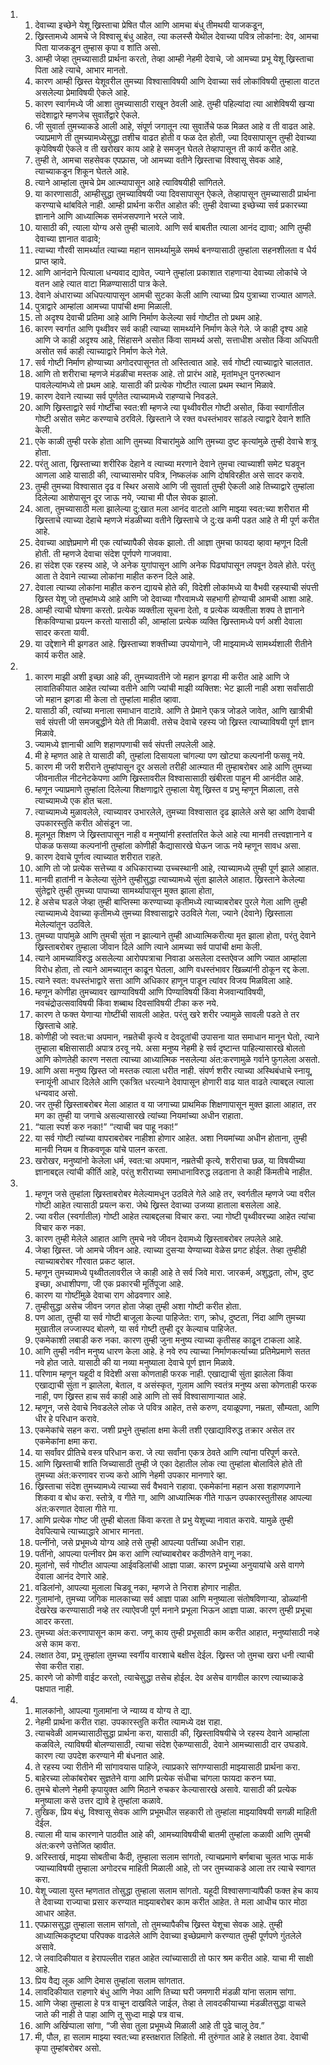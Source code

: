 <ol>
  <li>
    <ol>
      <li>देवाच्या इच्छेने येशू ख्रिस्ताचा प्रेषित पौल आणि आमचा बंधु तीमथयी याजकडून,</li>
      <li>ख्रिस्तामध्ये आमचे जे विश्वासू बंधु आहेत, त्या कलस्सै येथील देवाच्या पवित्र लोकांना: देव, आमचा पिता याजकडून तुम्हास कृपा व शांति असो.</li>
      <li>आम्ही जेव्हा तुमच्यासाठी प्रार्थना करतो, तेव्हा आम्ही नेहमी देवाचे, जो आमच्या प्रभू येशू ख्रिस्ताचा पिता आहे त्याचे, आभार मानतो.</li>
      <li>कारण आम्ही ख्रिस्त येशूवरील तुमच्या विश्वासाविषयी आणि देवाच्या सर्व लोकांविषयी तुम्हाला वाटत असलेल्या प्रेमाविषयी ऐकले आहे.</li>
      <li>कारण स्वार्गमध्ये जी आशा तुमच्यासाठी राखून ठेवली आहे. तुम्ही पहिल्यांदा त्या आशेविषयी खऱ्या संदेशाद्वारे म्हणजेच सुवार्तेद्वारे ऐकले.</li>
      <li>जी सुवार्ता तुमच्याकडे आली आहे, संपूर्ण जगातून त्या सुवार्तेचे फळ मिळत आहे व ती वाढत आहे. ज्याप्रमाणे ती तुमच्यामध्येसुद्धा तशीच वाढत होती व फळ देत होती, ज्या दिवसापासून तुम्ही देवाच्या कृपेविषयी ऐकले व ती खरोखर काय आहे हे समजून घेतले तेव्हापासून ती कार्य करीत आहे.</li>
      <li>तुम्ही ते, आमचा सहसेवक एपफ्रास, जो आमच्या वतीने ख्रिस्ताचा विश्वासू सेवक आहे, त्याच्याकडून शिकून घेतले आहे.</li>
      <li>त्याने आम्हांला तुमचे प्रेम आत्म्यापासून आहे त्याविषयीही सांगितले.</li>
      <li>या कारणासाठी, आम्हीसुद्धा तुमच्याविषयी ज्या दिवसापासून ऐकले, तेव्हापासून तुमच्यासाठी प्रार्थना करण्याचे थांबविले नाही. आम्ही प्रार्थना करीत आहोत की: तुम्ही देवाच्या इच्छेच्या सर्व प्रकारच्या ज्ञानाने आणि आध्यात्मिक समंजसपणाने भरले जावे.</li>
      <li>यासाठी की, त्याला योग्य असे तुम्ही चालावे. आणि सर्व बाबतीत त्याला आनंद द्यावा; आणि तुम्ही देवाच्या ज्ञानात वाढावे;</li>
      <li>त्याच्या गौरवी सामर्थ्यात त्याच्या महान सामर्थ्यामुळे समर्थ बनण्यासाठी तुम्हांला सहनशीलता व धैर्य प्राप्त व्हावे.</li>
      <li>आणि आनंदाने पित्याला धन्यवाद द्यावेत, ज्याने तुम्हांला प्रकाशात राहणाऱ्या देवाच्या लोकांचे जे वतन आहे त्यात वाटा मिळण्यासाठी पात्र केले.</li>
      <li>देवाने अंधाराच्या अधिपत्यापासून आमची सुटका केली आणि त्याच्या प्रिय पुत्राच्या राज्यात आणले.</li>
      <li>पुत्राद्वारे आम्हांला आमच्या पापांची क्षमा मिळाली.</li>
      <li>तो अदृश्य देवाची प्रतिमा आहे आणि निर्माण केलेल्या सर्व गोष्टीत तो प्रथम आहे.</li>
      <li>कारण स्वर्गात आणि पृथ्वीवर सर्व काही त्याच्या सामर्थ्याने निर्माण केले गेले. जे काही दृश्य आहे आणि जे काही अदृश्य आहे, सिंहासने असोत किंवा सामर्थ्य असो, सत्ताधीश असोत किंवा अधिपती असोत सर्व काही त्याच्याद्वारे निर्माण केले गेले.</li>
      <li>सर्व गोष्टी निर्माण होण्याच्या अगोदरपासूनत तो अस्तित्वात आहे. सर्व गोष्टी त्याच्याद्वारे चालतात.</li>
      <li>आणि तो शरीराचा म्हणजे मंडळीचा मस्तक आहे. तो प्रारंभ आहे, मृतांमधून पुनरुत्थान पावलेल्यांमध्ये तो प्रथम आहे. यासाठी की प्रत्येक गोष्टीत त्याला प्रथम स्थान मिळावे.</li>
      <li>कारण देवाने त्याच्या सर्व पूर्णतेत त्याच्यामध्ये राहण्याचे निवडले.</li>
      <li>आणि ख्रिस्ताद्वारे सर्व गोर्ष्टींचा स्वत:शी म्हणजे त्या पृथ्वीवरील गोष्टी असोत, किंवा स्वार्गांतील गोष्टी असोत समेट करण्याचे ठरविले. ख्रिस्ताने जे रक्त वधस्तंभावर सांडले त्याद्वारे देवाने शांति केली.</li>
      <li>एके काळी तुम्ही परके होता आणि तुमच्या विचारांमुळे आणि तुमच्या दुष्ट कृत्यांमुळे तुम्ही देवाचे शत्रू होता.</li>
      <li>परंतु आता, ख्रिस्ताच्या शरीरिक देहाने व त्याच्या मरणाने देवाने तुमचा त्याच्याशी समेट घडवून आणला आहे यासाठी की, त्याच्यासमोर पवित्र, निष्कलंक आणि दोषविरहीत असे सादर करावे.</li>
      <li>तुम्ही तुमच्या विश्वासात दृढ व स्थिर असावे आणि जी सुवार्ता तुम्ही ऐकली आहे तिच्याद्वारे तुम्हांला दिलेल्या आशेपासून दूर जाऊ नये, ज्याचा मी पौल सेवक झालो.</li>
      <li>आता, तुमच्यासाठी मला झालेल्या दु:खात मला आनंद वाटतो आणि माझ्या स्वत:च्या शरीरात मी ख्रिस्ताचे त्याच्या देहाचे म्हणजे मंडळीच्या वतीने ख्रिस्ताचे जे दु:ख कमी पडत आहे ते मी पूर्ण करीत आहे.</li>
      <li>देवाच्या आज्ञेप्रमाणे मी एक त्यांच्यापैकी सेवक झालो. ती आज्ञा तुमचा फायदा व्हावा म्हणून दिली होती. ती म्हणजे देवाचा संदेश पूर्णपणे गाजवावा.</li>
      <li>हा संदेश एक रहस्य आहे, जे अनेक युगांपासून आणि अनेक पिढ्यांपासून लपवून ठेवले होते. परंतु आता ते देवाने त्याच्या लोकांना माहीत करुन दिले आहे.</li>
      <li>देवाला त्याच्या लोकांना माहीत करुन द्यायचे होते की, विदेशी लोकांमध्ये या वैभवी रहस्याची संपत्ती ख्रिस्त येशू जो तुम्हांमध्ये आहे आणि जो देवाच्या गौरवामध्ये सहभागी होण्याची आमची आशा आहे.</li>
      <li>आम्ही त्याची घोषणा करतो. प्रत्येक व्यक्तीला सूचना देतो, व प्रत्येक व्यक्तीला शक्य ते ज्ञानाने शिकविण्याचा प्रयत्न करतो यासाठी की, आम्हांला प्रत्येक व्यक्ति ख्रिस्तामध्ये पर्ण अशी देवाला सादर करता यावी.</li>
      <li>या उद्देशाने मी झगडत आहे. ख्रिस्ताच्या शक्तीच्या उपयोगाने, जी माझ्यामध्ये सामर्थ्यशाली रीतीने कार्य करीत आहे.</li>
    </ol>
  </li>
  <li>
    <ol>
      <li>कारण माझी अशी इच्छा आहे की, तुमच्यावतीने जो महान झगडा मी करीत आहे आणि जे लावातिकीयात आहेत त्यांच्या वतीने आणि ज्यांची माझी व्यक्तिश: भेट झाली नाही अशा सर्वांसाठी जो महान झगडा मी केला तो तुम्हांला माहीत व्हावा.</li>
      <li>यासाठी की, त्यांच्या मनाला समाधान वाटावे. आणि ते प्रेमाने एकत्र जोडले जावेत, आणि खात्रीची सर्व संपत्ती जी समजबुद्धीने येते ती मिळावी. तसेच देवाचे रहस्य जो ख्रिस्त त्याच्याविषयी पूर्ण ज्ञान मिळावे.</li>
      <li>ज्यामध्ये ज्ञानाची आणि शहाणपणाची सर्व संपत्ती लपलेली आहे.</li>
      <li>मी हे म्हणत आहे ते यासाठी की, तुम्हांला दिसायला चांगल्या पण खोट्या कल्पनांनी फसवू नये.</li>
      <li>कारण मी जरी शरीराने तुम्हांपासून दूर असलो तरीही आत्म्यात मी तुम्हाबरोबर आहे आणि तुमच्या जीवनातील नीटनेटकेपणा आणि ख्रिस्तावरील विश्वासासाठी खंबीरता पाहून मी आनंदीत आहे.</li>
      <li>म्हणून ज्याप्रमाणे तुम्हांला दिलेल्या शिक्षणाद्वारे तुम्हाला येशू ख्रिस्त व प्रभु म्हणून मिळाला, तसे त्याच्यामध्ये एक होत चला.</li>
      <li>त्याच्यामध्ये मुळावलेले, त्याच्यावर उभारलेले, तुमच्या विश्वासात दृढ झालेले असे व्हा आणि देवाची उपकारस्तुति करीत ओसंडून जा.</li>
      <li>मूलभूत शिक्षण जे ख्रिस्तापासून नाही व मनुष्यांनी हस्तांतरित केले आहे त्या मानवी तत्त्वज्ञानाने व पोकळ फसव्या कल्पनांनी तुम्हांला कोणीही कैद्यासारखे घेऊन जाऊ नये म्हणून सावध असा.</li>
      <li>कारण देवाचे पूर्णत्व त्याच्यात शरीरात राहते.</li>
      <li>आणि तो जो प्रत्येक सत्तेच्या व अधिकाराच्या उच्चस्थानी आहे, त्याच्यामध्ये तुम्ही पूर्ण झाले आहात.</li>
      <li>मानवी हातांनी न केलेल्या सुंतेने तुम्हीसुद्धा त्याच्यामध्ये सुंता झालेले आहात. ख्रिस्ताने केलेल्या सुंतेद्वारे तुम्ही तुमच्या पापाच्या सामर्थ्यापासून मुक्त झाला होता,</li>
      <li>हे असेच घडले जेव्हा तुम्ही बाप्तिस्मा करण्याच्या कृतीमध्ये त्याच्याबरोबर पुरले गेला आणि तुम्ही त्याच्यामध्ये देवाच्या कृतीमध्ये तुमच्या विश्वासाद्वारे उठविले गेला, ज्याने (देवाने) ख्रिस्ताला मेलेल्यांतून उठविले.</li>
      <li>तुमच्या पापांमुळे आणि तुमची सुंता न झाल्याने तुम्ही आध्यात्मिकरीत्या मृत झाला होता, परंतु देवाने ख्रिस्ताबरोबर तुम्हाला जीवान दिले आणि त्याने आमच्या सर्व पापांची क्षमा केली.</li>
      <li>त्याने आमच्याविरुद्ध असलेल्या आरोपपत्राचा निवाडा असलेला दस्तऐवज आणि ज्यात आम्हांला विरोध होता, तो त्याने आमच्यातून काढून घेतला, आणि वधस्तंभावर खिळ्यांनी ठोकून रद्द केला.</li>
      <li>त्याने स्वत: वधस्तंभाद्वारे सत्ता आणि अधिकार हाणून पाडून त्यांवर विजय मिळविला आहे.</li>
      <li>म्हणून कोणीहा तुमच्यावर खाण्याविषयी आणि पिण्याविषयी किंवा मेजवान्यांविषयी, नवचंद्रोउत्सवाविषयी किंवा शब्बाथ दिवसांविषयी टीका करु नये.</li>
      <li>कारण ते फक्त येणाऱ्या गोष्टींची सावली आहेत. परंतु खरे शरीर ज्यामुळे सावली पडते ते तर ख्रिस्ताचे आहे.</li>
      <li>कोणीही जो स्वत:चा अपमान, नम्रतेची कृत्ये व देवदूतांची उपासना यात समाधान मानून घेतो, त्याने तुम्हाला बक्षिसासाठी अपात्र ठरवू नये. असा मनुष्य नेहमी हे सर्व दृष्टान्त पाहिल्यासारखे बोलतो आणि कोणतेही कारण नसता त्याच्या आध्यात्मिक नसलेल्या अंत:करणामुळे गर्वाने फुगलेला असतो.</li>
      <li>आणि असा मनुष्य ख्रिस्त जो मस्तक त्याला धरीत नाही. संपर्ण शरीर त्याच्या अस्थिबंधाचे स्नायू, स्नायूंनी आधार दिलेले आणि एकत्रित धरल्याने देवापासून होणारी वाढ यात वाढते त्याबद्दल त्याला धन्यवाद असो.</li>
      <li>जर तुम्ही ख्रिस्ताबरोबर मेला आहात व या जगाच्या प्राथमिक शिक्षणापासून मुक्त झाला आहात, तर मग का तुम्ही या जगाचे असल्यासारखे त्यांच्या नियमांच्या अधीन राहाता.</li>
      <li>“याला स्पर्श करु नका!” “त्याची चव पाहू नका!”</li>
      <li>या सर्व गोष्टी त्यांच्या वापराबरोबर नाहीशा होणार आहेत. अशा नियमांच्या अधीन होताना, तुम्ही मानवी नियम व शिकवणूक यांचे पालन करता.</li>
      <li>खरोखर, मनुष्यांनो केलेला धर्म, स्वत:चा अपमान, नम्रतेची कृत्ये, शरीराचा छळ, या विषयीच्या ज्ञानाबद्दल त्यांची कीर्ति आहे, परंतु शरीराच्या समाधानाविरुद्ध लढताना ते काही किंमतीचे नाहीत.</li>
    </ol>
  </li>
  <li>
    <ol>
      <li>म्हणून जसे तुम्हांला ख्रिस्ताबरोबर मेलेल्यामधून उठविले गेले आहे तर, स्वर्गतील म्हणजे ज्या वरील गोष्टी आहेत त्यासाठी प्रयत्न करा. जेथे ख्रिस्त देवाच्या उजव्या हाताला बसलेला आहे.</li>
      <li>ज्या वरील (स्वर्गातील) गोष्टी आहेत त्याबद्दलचा विचार करा. ज्या गोष्टी पृथ्वीवरच्या आहेत त्यांचा विचार करु नका.</li>
      <li>कारण तुम्ही मेलेले आहात आणि तुमचे नवे जीवन देवामध्ये ख्रिस्ताबरोबर लपलेले आहे.</li>
      <li>जेव्हा ख्रिस्त. जो आमचे जीवन आहे. त्याच्या दुसऱ्या येण्याच्या वेळेस प्रगट होईल. तेव्हा तुम्हीही त्याच्याबरोबर गौरवात प्रकट व्हाल.</li>
      <li>म्हणून तुमच्यामध्ये पृथ्वीतलावरील जे काही आहे ते सर्व जिवे मारा. जारकर्म, अशुद्धता, लोभ, दुष्ट इच्छा, अधाशीपणा, जी एक प्रकारची मूर्तिपूजा आहे.</li>
      <li>कारण या गोष्टींमुळे देवाचा राग ओढवणार आहे.</li>
      <li>तुम्हीसुद्धा असेच जीवन जगत होता जेव्हा तुम्ही अशा गोष्टी करीत होता.</li>
      <li>पण आता, तुम्ही या सर्व गोष्टी बाजूला केल्या पाहिजेत: राग, क्रोध, दुष्टता, निंदा आणि तुमच्या मुखातील लज्जास्पद बोलणे, या सर्व गोष्टी तुम्ही दूर केल्याच पाहिजेत.</li>
      <li>एकमेकाशी लबाडी करु नका. कारण तुम्ही जुना मनुष्य त्याच्या कृतीसह काढून टाकला आहे.</li>
      <li>आणि तुम्ही नवीन मनुष्य धारण केला आहे. हे नवे रुप त्याच्या निर्माणकर्त्याच्या प्रतिमेप्रमाणे सतत नवे होत जाते. यासाठी की या नव्या मनुष्याला देवाचे पूर्ण ज्ञान मिळावे.</li>
      <li>परिणाम म्हणून यहूदी व विदेशी असा कोणताही फरक नाही. एखाद्याची सुंता झालेला किंवा एखाद्याची सुंता न झालेला, बेताल, व असंस्कृत, गुलाम आणि स्वतंत्र मनुष्य असा कोणताही फरक नाही, पण ख्रिस्त हाच सर्व काही आहे आणि तो सर्व विश्वासाणाऱ्यात आहे.</li>
      <li>म्हणून, जसे देवाचे निवडलेले लोक जे पवित्र आहेत, तसे करुण, दयाळूपणा, नम्रता, सौम्यता, आणि धीर हे परिधान करावे.</li>
      <li>एकमेकांचे सहन करा. जशी प्रभुने तुम्हांला क्षमा केली तशी एखाद्याविरुद्ध तक्रार असेल तर एकमेकांना क्षमा करा.</li>
      <li>या सर्वांवर प्रीतिचे वस्त्र परिधान करा. जे त्या सर्वांना एकत्र ठेवते आणि त्यांना परिपूर्ण करते.</li>
      <li>आणि ख्रिस्ताची शांति जिच्यासाठी तुम्ही जे एका देहातील लोक त्या तुम्हांला बोलाविले होते ती तुमच्या अंत:करणावर राज्य करो आणि नेहमी उपकार मानणारे व्हा.</li>
      <li>ख्रिस्ताचा संदेश तुमच्यामध्ये त्याच्या सर्व वैभवाने राहावा. एकमेकांना महान असा शहाणपणाने शिकवा व बोध करा. स्तोत्रे, व गीते गा, आणि आध्यात्मिक गीते गाऊन उपकारस्तुतीसह आपल्या अंत:करणात देवाला गीते गा.</li>
      <li>आणि प्रत्येक गोष्ट जी तुम्ही बोलता किंवा करता ते प्रभु येशूच्या नावात करावे. यामुळे तुम्ही देवपित्याचे त्याच्याद्धारे आभार मानता.</li>
      <li>पत्नींनो, जसे प्रभूमध्ये योग्य आहे तसे तुम्ही आपल्या पतींच्या अधीन राहा.</li>
      <li>पतींनो, आपल्या पत्नीवर प्रेम करा आणि त्यांच्याबरोबर कठीणतेने वागू नका.</li>
      <li>मुलांनो, सर्व गोष्टीत आपल्या आईवडिलांची आज्ञा पाळा. कारण प्रभूच्या अनुयायांचे असे वागणे देवाला आनंद देणारे आहे.</li>
      <li>वडिलांनो, आपल्या मुलाला चिडवू नका, म्हणजे ते निराश होणार नाहीत.</li>
      <li>गुलामांनो, तुमच्या जगिक मालकाच्या सर्व आज्ञा पाळा आणि मनुष्याला संतोषविणाऱ्या, डोळ्यांनी देखरेख करण्यासाठी नव्हे तर त्याऐवजी पूर्ण मनाने प्रभूला भिऊन आज्ञा पाळा. कारण तुम्ही प्रभूचा आदर करता.</li>
      <li>तुमच्या अंत:करणापासून काम करा. जणू काय तुम्ही प्रभूसाठी काम करीत आहात, मनुष्यांसाठी नव्हे असे काम करा.</li>
      <li>लक्षात ठेवा, प्रभू तुम्हांला तुमच्या स्वर्गीय वारशाचे बक्षीस देईल. ख्रिस्त जो तुमचा खरा धनी त्याची सेवा करीत राहा.</li>
      <li>कारणे जो कोणी वाईट करतो, त्याचेसुद्धा तसेच होईल. देव असेच वागवील कारण त्याच्याकडे पक्षपात नाही.</li>
    </ol>
  </li>
  <li>
    <ol>
      <li>मालकांनो, आपल्या गुलामांना जे न्याय्य व योग्य ते द्या.</li>
      <li>नेहमी प्रार्थना करीत राहा. उपकारस्तुति करीत त्यामध्ये दक्ष राहा.</li>
      <li>त्याचवेळी आमच्यासाठीसुद्धा प्रार्थना करा, यासाठी की, ख्रिस्ताविषयीचे जे रहस्य देवाने आम्हांला कळविले, त्याविषयी बोलण्यासाठी, त्याचा संदेश ऐकण्यासाठी, देवाने आमच्यासाठी दार उघडावे. कारण त्या उपदेश करण्याने मी बंधनात आहे.</li>
      <li>ते रहस्य ज्या रीतीने मी सांगावयास पाहिजे, त्याप्रकारे सांगण्यासाठी माझ्यासाठी प्रार्थना करा.</li>
      <li>बाहेरच्या लोकांबरोबर सुज्ञतेने वागा आणि प्रत्येक संधीचा चांगला फायदा करुन घ्या.</li>
      <li>तुमचे बोलणे नेहमी कृपायुक्त आणि मिठाने रुचकर केल्यासारखे असावे. यासाठी की प्रत्येक मनुष्याला कसे उत्तर द्यावे हे तुम्हांला कळावे.</li>
      <li>तुखिक, प्रिय बंधु, विश्वासू सेवक आणि प्रभूमधील सहकारी तो तुम्हांला माझ्याविषयी सगळी माहिती देईल.</li>
      <li>त्याला मी याच कारणाने पाठवीत आहे की, आमच्याविषयीची बातमी तुम्हांला कळावी आणि तुमची अंत:करणे उत्तेजित व्हावीत.</li>
      <li>अरिस्तार्ख, माझ्या सोबतीचा कैदी, तुम्हाला सलाम सांगतो, त्याचप्रमाणे बर्णबाचा चुलत भाऊ मार्क ज्याच्याविषयी तुम्हाला अगोदरच माहिती मिळाली आहे, तो जर तुमच्याकडे आला तर त्याचे स्वागत करा.</li>
      <li>येशू ज्याला युस्त म्हणतात तोसुद्धा तुम्हाला सलाम सांगतो. यहूदी विश्वासणाऱ्यांपैकी फक्त हेच काय ते देवाच्या राज्याचा प्रसार करण्यात माझ्याबरोबर काम करीत आहेत. ते मला आधीच फार मोठा आधार आहेत.</li>
      <li>एपफ्राससुद्धा तुम्हाला सलाम सांगतो, तो तुमच्यापैकीच ख्रिस्त येशूचा सेवक आहे. तुम्ही आध्यात्मिकदृष्ट्या परिपक्क वाढलेले आणि देवाच्या इच्छेप्रमाणे करण्यात तुम्ही पूर्णपणे गुंतलेले असावे.</li>
      <li>जे लवादिकीयात व हेरापल्लीत राहत आहेत त्यांच्यासाठी तो फार श्रम करीत आहे. याचा मी साक्षी आहे.</li>
      <li>प्रिय वैद्य लूक आणि देमास तुम्हांला सलाम सांगतात.</li>
      <li>लावदिकीयात राहणारे बंधु आणि नेफा आणि तिच्या घरी जमणारी मंडळी यांना सलाम सांगा.</li>
      <li>आणि जेव्हा तुम्हाला हे पत्र वाचून दाखविले जाईल, तेव्हा ते लावदकीयाच्या मंडळीतसुद्धा वाचले जाते की नाही ते पाहा आणि तू सुध्दा माझे पत्र वाच.</li>
      <li>आणि अर्खिप्पाला सांगा, “जी सेवा तुला प्रभूमध्ये मिळाली आहे ती पुढे चालू ठेव.”</li>
      <li>मी, पौल, हा सलाम माझ्या स्वत:च्या हस्तक्षरात लिहितो. मी तुरुंगात आहे हे लक्षात ठेवा. देवाची कृपा तुम्हांबरोबर असो.</li>
    </ol>
  </li>
</ol>